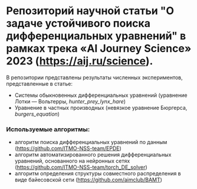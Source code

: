 
Репозиторий научной статьи "О задаче устойчивого поиска дифференциальных уравнений" в рамках трека «AI Journey Science» 2023 (https://aij.ru/science). 
=============================

В репозитории представлены результаты численных экспериментов, представленные в статье:

- Системы обыкновенных дифференциальных уравнений (уравнение Лотки — Вольтерры, *hunter_prey_lynx_hare*) 
- Уравнение в частных производных (невязкое уравнение Бюргерса, *burgers_equation*) 

### Используемые алгоритмы:

- алгоритм поиска дифференциальных уравнений по данным (https://github.com/ITMO-NSS-team/EPDE)
- алгоритм автоматизированного решения дифференциальных уравнений, основанного на нейронных сетях (https://github.com/ITMO-NSS-team/torch_DE_solver)
- алгоритм определения структуры совместного распределения в виде байесовской сети (https://github.com/aimclub/BAMT)